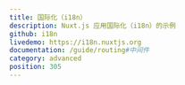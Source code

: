 ```yaml
---
title: 国际化（i18n）
description: Nuxt.js 应用国际化（i18n）的示例
github: i18n
livedemo: https://i18n.nuxtjs.org
documentation: /guide/routing#中间件
category: advanced
position: 305
---
```


